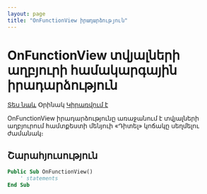 ```yaml
---
layout: page
title: "OnFunctionView իրադարձություն"
---
```


# OnFunctionView տվյալների աղբյուրի համակարգային իրադարձություն

[Տես նաև](OnFunctionAdd.md) Օրինակ [Կիրառվում է](../Defs/Data.md)

OnFunctionView իրադարձությունը առաջանում է տվյալների աղբյուրում համտքեստի մենյուի «Դիտել» կոճակը սեղմելու ժամանակ։ 

## Շարահյուսություն

``` vb
Public Sub OnFunctionView()
    ' statements
End Sub
```
